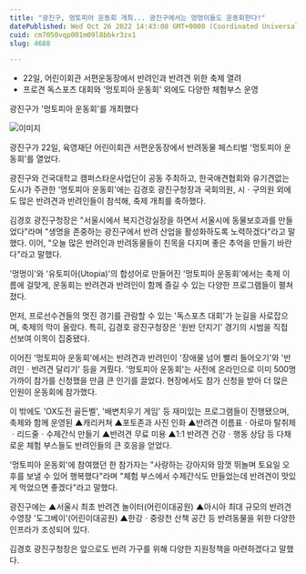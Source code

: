```yaml
---
title: "광진구, 멍토피아 운동회 개최... 광진구에서는 멍멍이들도 운동회한다!"
datePublished: Wed Oct 26 2022 14:43:08 GMT+0000 (Coordinated Universal Time)
cuid: cm7050vqp001m09l8bbkr3zx1
slug: 4688

---
```



- 22일, 어린이회관 서편운동장에서 반려인과 반려견 위한 축제 열려
- 프로견 독스포츠 대회와 '멍토피아 운동회' 외에도 다양한 체험부스 운영

광진구가 '멍토피아 운동회'를 개최했다

![이미지](https://cdn.hashnode.com/res/hashnode/image/upload/v1739257523967/ef1a82a8-7bec-42e7-82c1-a816d2408062.png)

광진구가 22일, 육영재단 어린이회관 서편운동장에서 반려동물 페스티벌 '멍토피아 운동회'를 열었다.

광진구와 건국대학교 캠퍼스타운사업단이 공동 주최하고, 한국애견협회와 유기견없는도시가 주관한 '멍토피아 운동회'에는 김경호 광진구청장과 국회의원, 시ㆍ구의원 외에도 많은 반려견과 반려인들이 참석해, 축제 개최를 축하했다.

김경호 광진구청장은 "서울시에서 복지건강실장을 하면서 서울시에 동물보호과를 만들었다"라며 "생명을 존중하는 광진구에서 반려 산업을 활성화하도록 노력하겠다"라고 말했다. 이어, "오늘 많은 반려인과 반려동물들이 친목을 다지며 좋은 추억을 만들기 바란다"라고 말했다.

'멍멍이'와 '유토피아(Utopia)'의 합성어로 만들어진 '멍토피아 운동회'에서는 축제 이름에 걸맞게, 운동회는 반려견과 반려인이 함께 즐길 수 있는 다양한 프로그램들이 펼쳐졌다.

먼저, 프로선수견들의 멋진 경기를 관람할 수 있는 '독스포츠 대회'가 눈길을 사로잡으며, 축제의 막이 올랐다. 특히, 김경호 광진구청장은 '원반 던지기' 경기의 시범을 직접 선보여 이목이 집중됐다.

이어진 '멍토피아 운동회'에서는 반려견과 반려인이 '장애물 넘어 빨리 들어오기'와 '반려인ㆍ반려견 달리기' 등을 겨뤘다. '멍토피아 운동회'는 사전에 온라인으로 이미 500명 가까이 참가를 신청했을 만큼 큰 인기를 끌었다. 현장에서도 참가 신청을 받아 더 많은 인원이 운동회에 참가했다.

이 밖에도 'OX도전 골든벨', '배변치우기 게임' 등 재미있는 프로그램들이 진행됐으며, 축제와 함께 운영된 ▲캐리커쳐 ▲포토존과 사진 인화 ▲반려견 이름표ㆍ아로마 탈취제ㆍ리드줄ㆍ수제간식 만들기 ▲반려견 무료 미용 ▲1:1 반려견 건강ㆍ행동 상담 등 다채로운 체험 부스들도 반려인들의 큰 호응을 얻었다.

'멍토피아 운동회'에 참여했던 한 참가자는 "사랑하는 강아지와 맘껏 뛰놀며 토요일 오후를 보낼 수 있어 행복했다"라며 "체험 부스에서 수제간식도 만들었는데 반려견이 맛있게 먹었으면 좋겠다"라고 말했다.

광진구에는 ▲서울시 최초 반려견 놀이터(어린이대공원) ▲아시아 최대 규모의 반려견 수영장 '도그베이'(어린이대공원) ▲한강ㆍ중랑천 산책 공간 등 반려동물을 위한 다양한 인프라가 조성되어 있다.

김경호 광진구청장은 앞으로도 반려 가구를 위해 다양한 지원정책을 마련하겠다고 말했다.